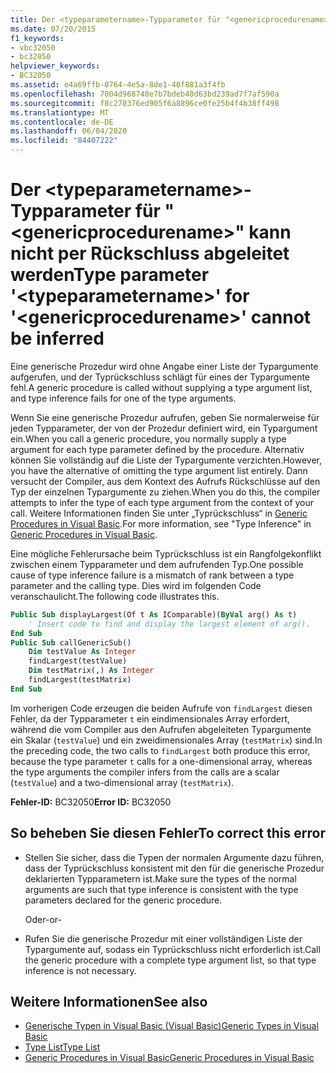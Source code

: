 ```yaml
---
title: Der <typeparametername>-Typparameter für "<genericprocedurename>" kann nicht per Rückschluss abgeleitet werden
ms.date: 07/20/2015
f1_keywords:
- vbc32050
- bc32050
helpviewer_keywords:
- BC32050
ms.assetid: e4a69ffb-0764-4e5a-8de1-40f881a3f4fb
ms.openlocfilehash: 7004d968740e7b7bdeb40d63bd239ad7f7af590a
ms.sourcegitcommit: f8c270376ed905f6a8896ce0fe25b4f4b38ff498
ms.translationtype: MT
ms.contentlocale: de-DE
ms.lasthandoff: 06/04/2020
ms.locfileid: "84407222"
---
```

# <a name="type-parameter-typeparametername-for-genericprocedurename-cannot-be-inferred"></a><span data-ttu-id="2b6e4-102">Der \<typeparametername>-Typparameter für "\<genericprocedurename>" kann nicht per Rückschluss abgeleitet werden</span><span class="sxs-lookup"><span data-stu-id="2b6e4-102">Type parameter '\<typeparametername>' for '\<genericprocedurename>' cannot be inferred</span></span>
<span data-ttu-id="2b6e4-103">Eine generische Prozedur wird ohne Angabe einer Liste der Typargumente aufgerufen, und der Typrückschluss schlägt für eines der Typargumente fehl.</span><span class="sxs-lookup"><span data-stu-id="2b6e4-103">A generic procedure is called without supplying a type argument list, and type inference fails for one of the type arguments.</span></span>  
  
 <span data-ttu-id="2b6e4-104">Wenn Sie eine generische Prozedur aufrufen, geben Sie normalerweise für jeden Typparameter, der von der Prozedur definiert wird, ein Typargument ein.</span><span class="sxs-lookup"><span data-stu-id="2b6e4-104">When you call a generic procedure, you normally supply a type argument for each type parameter defined by the procedure.</span></span> <span data-ttu-id="2b6e4-105">Alternativ können Sie vollständig auf die Liste der Typargumente verzichten.</span><span class="sxs-lookup"><span data-stu-id="2b6e4-105">However, you have the alternative of omitting the type argument list entirely.</span></span> <span data-ttu-id="2b6e4-106">Dann versucht der Compiler, aus dem Kontext des Aufrufs Rückschlüsse auf den Typ der einzelnen Typargumente zu ziehen.</span><span class="sxs-lookup"><span data-stu-id="2b6e4-106">When you do this, the compiler attempts to infer the type of each type argument from the context of your call.</span></span> <span data-ttu-id="2b6e4-107">Weitere Informationen finden Sie unter „Typrückschluss“ in [Generic Procedures in Visual Basic](../programming-guide/language-features/data-types/generic-procedures.md).</span><span class="sxs-lookup"><span data-stu-id="2b6e4-107">For more information, see "Type Inference" in [Generic Procedures in Visual Basic](../programming-guide/language-features/data-types/generic-procedures.md).</span></span>  
  
 <span data-ttu-id="2b6e4-108">Eine mögliche Fehlerursache beim Typrückschluss ist ein Rangfolgekonflikt zwischen einem Typparameter und dem aufrufenden Typ.</span><span class="sxs-lookup"><span data-stu-id="2b6e4-108">One possible cause of type inference failure is a mismatch of rank between a type parameter and the calling type.</span></span> <span data-ttu-id="2b6e4-109">Dies wird im folgenden Code veranschaulicht.</span><span class="sxs-lookup"><span data-stu-id="2b6e4-109">The following code illustrates this.</span></span>  
  
```vb  
Public Sub displayLargest(Of t As IComparable)(ByVal arg() As t)  
    ' Insert code to find and display the largest element of arg().  
End Sub  
Public Sub callGenericSub()  
    Dim testValue As Integer  
    findLargest(testValue)  
    Dim testMatrix(,) As Integer  
    findLargest(testMatrix)  
End Sub  
```  
  
 <span data-ttu-id="2b6e4-110">Im vorherigen Code erzeugen die beiden Aufrufe von `findLargest` diesen Fehler, da der Typparameter `t` ein eindimensionales Array erfordert, während die vom Compiler aus den Aufrufen abgeleiteten Typargumente ein Skalar (`testValue`) und ein zweidimensionales Array (`testMatrix`) sind.</span><span class="sxs-lookup"><span data-stu-id="2b6e4-110">In the preceding code, the two calls to `findLargest` both produce this error, because the type parameter `t` calls for a one-dimensional array, whereas the type arguments the compiler infers from the calls are a scalar (`testValue`) and a two-dimensional array (`testMatrix`).</span></span>  
  
 <span data-ttu-id="2b6e4-111">**Fehler-ID:** BC32050</span><span class="sxs-lookup"><span data-stu-id="2b6e4-111">**Error ID:** BC32050</span></span>  
  
## <a name="to-correct-this-error"></a><span data-ttu-id="2b6e4-112">So beheben Sie diesen Fehler</span><span class="sxs-lookup"><span data-stu-id="2b6e4-112">To correct this error</span></span>  
  
- <span data-ttu-id="2b6e4-113">Stellen Sie sicher, dass die Typen der normalen Argumente dazu führen, dass der Typrückschluss konsistent mit den für die generische Prozedur deklarierten Typparametern ist.</span><span class="sxs-lookup"><span data-stu-id="2b6e4-113">Make sure the types of the normal arguments are such that type inference is consistent with the type parameters declared for the generic procedure.</span></span>  
  
     <span data-ttu-id="2b6e4-114">Oder</span><span class="sxs-lookup"><span data-stu-id="2b6e4-114">-or-</span></span>  
  
- <span data-ttu-id="2b6e4-115">Rufen Sie die generische Prozedur mit einer vollständigen Liste der Typargumente auf, sodass ein Typrückschluss nicht erforderlich ist.</span><span class="sxs-lookup"><span data-stu-id="2b6e4-115">Call the generic procedure with a complete type argument list, so that type inference is not necessary.</span></span>  
  
## <a name="see-also"></a><span data-ttu-id="2b6e4-116">Weitere Informationen</span><span class="sxs-lookup"><span data-stu-id="2b6e4-116">See also</span></span>

- [<span data-ttu-id="2b6e4-117">Generische Typen in Visual Basic (Visual Basic)</span><span class="sxs-lookup"><span data-stu-id="2b6e4-117">Generic Types in Visual Basic</span></span>](../programming-guide/language-features/data-types/generic-types.md)
- [<span data-ttu-id="2b6e4-118">Type List</span><span class="sxs-lookup"><span data-stu-id="2b6e4-118">Type List</span></span>](../language-reference/statements/type-list.md)
- [<span data-ttu-id="2b6e4-119">Generic Procedures in Visual Basic</span><span class="sxs-lookup"><span data-stu-id="2b6e4-119">Generic Procedures in Visual Basic</span></span>](../programming-guide/language-features/data-types/generic-procedures.md)
